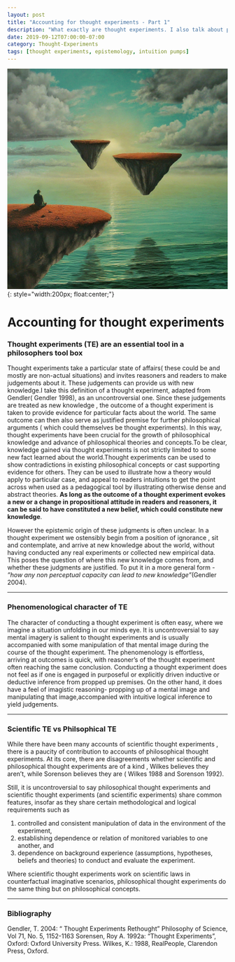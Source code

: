 ```yaml
---
layout: post
title: "Accounting for thought experiments - Part 1"
description: "What exactly are thought experiments. I also talk about prevailing accounts and offer one of my own"
date: 2019-09-12T07:00:00-07:00
category: Thought-Experiments
tags: [thought experiments, epistemology, intuition pumps]
---
```

![TE image](/images/te.jfif){: style="width:200px; float:center;"}
# Accounting for thought experiments

### Thought experiments (TE) are an essential tool in a philosophers tool box

Thought experiments take a particular state of affairs( these could be and mostly are non-actual situations) and invites reasoners and readers to make judgements about it. These judgements can provide us with new knowledge.I take this definition of a thought experiment, adapted from Gendler( Gendler 1998), as an uncontroversial one. Since these judgements are treated as new knowledge , the outcome of a thought experiment is taken to provide evidence for particular facts about the world. The same outcome can then also serve as  justified premise for further philosophical arguments ( which could themselves be thought experiments). In this way, thought experiments have been crucial for the growth of philosophical knowledge and advance of philosophical theories and concepts.To be clear, knowledge gained via thought experiments is not strictly limited to some new fact learned about the world.Thought experiments can be used to show contradictions in existing philosophical concepts or cast supporting evidence for others. They can be used to illustrate how a theory would apply to particular case, and appeal to readers intuitions to get the point across when used as a pedagogical tool by illustrating otherwise dense and abstract theories. **As long as the outcome of a thought experiment evokes a new or a change in propositional attitude in readers and reasoners, it can be said to have constituted a new belief, which could constitute new knowledge**. 

However the epistemic origin of these judgments is often unclear. In a thought experiment we ostensibly begin from a position of ignorance , sit and contemplate, and arrive at new knowledge about the world, without having conducted any real experiments or collected new empirical data.  This poses the question of where this new knowledge comes from, and whether these judgments are justified. To put it in a more general form - *”how any non perceptual capacity can lead to new knowledge”*(Gendler 2004).

---
### Phenomenological character of TE

The character of conducting a thought experiment is often easy, where we imagine a situation unfolding in our minds eye. It is uncontroversial to say mental imagery is salient to thought experiments and is usually accompanied with some manipulation of that mental image during the course of the thought experiment. The phenomenology is effortless, arriving at outcomes is quick, with reasoner’s of the thought experiment often reaching the same conclusion. Conducting a thought experiment does not feel as if one is engaged in purposeful or explicitly driven inductive or deductive inference from propped up premises. On the other hand, it does have a feel of imagistic reasoning- propping up of a mental image and manipulating that image,accompanied with intuitive logical inference to yield judgements.

---

### Scientific TE vs Philsophical TE

While there have been many accounts of scientific thought experiments , there is a paucity of contribution to accounts of philosophical thought experiments. At its core, there are disagreements whether scientific and philosophical thought experiments are of a kind , Wilkes believes they aren’t, while Sorenson believes they are ( Wilkes 1988 and Sorenson 1992). 

Still, it is uncontroversial to say philosophical thought experiments and scientific thought experiments (and scientific experiments) share common features, insofar as they share certain methodological and logical requirements such as 
1. controlled and consistent manipulation of data in the environment of the experiment,
2. establishing  dependence or relation of monitored variables to one another, and
3. dependence on background experience (assumptions, hypotheses, beliefs and theories) to conduct and evaluate the experiment.

Where scientific thought experiments work on scientific laws in counterfactual imaginative scenarios, philosophical thought experiments do the same thing but on philosophical concepts.

---

### Bibliography

Gendler, T. 2004: “ Thought Experiments Rethought” Philosophy of Science, Vol 71, No. 5, 1152-1163
Sorensen, Roy A. 1992a: “Thought Experiments”, Oxford: Oxford University Press.
Wilkes, K.: 1988, RealPeople, Clarendon Press, Oxford.  


